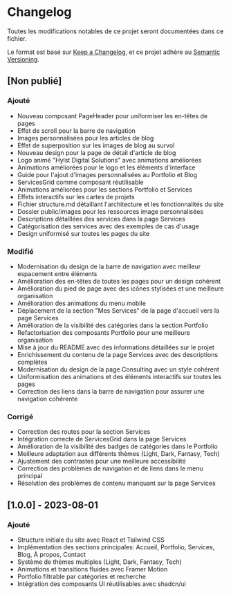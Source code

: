 
# Changelog

Toutes les modifications notables de ce projet seront documentées dans ce fichier.

Le format est basé sur [Keep a Changelog](https://keepachangelog.com/fr/1.0.0/),
et ce projet adhère au [Semantic Versioning](https://semver.org/spec/v2.0.0.html).

## [Non publié]

### Ajouté
- Nouveau composant PageHeader pour uniformiser les en-têtes de pages
- Effet de scroll pour la barre de navigation
- Images personnalisées pour les articles de blog
- Effet de superposition sur les images de blog au survol
- Nouveau design pour la page de détail d'article de blog
- Logo animé "Hylst Digital Solutions" avec animations améliorées
- Animations améliorées pour le logo et les éléments d'interface
- Guide pour l'ajout d'images personnalisées au Portfolio et Blog
- ServicesGrid comme composant réutilisable
- Animations améliorées pour les sections Portfolio et Services
- Effets interactifs sur les cartes de projets
- Fichier structure.md détaillant l'architecture et les fonctionnalités du site
- Dossier public/images pour les ressources image personnalisées
- Descriptions détaillées des services dans la page Services
- Catégorisation des services avec des exemples de cas d'usage
- Design uniformisé sur toutes les pages du site

### Modifié
- Modernisation du design de la barre de navigation avec meilleur espacement entre éléments
- Amélioration des en-têtes de toutes les pages pour un design cohérent
- Amélioration du pied de page avec des icônes stylisées et une meilleure organisation
- Amélioration des animations du menu mobile
- Déplacement de la section "Mes Services" de la page d'accueil vers la page Services
- Amélioration de la visibilité des catégories dans la section Portfolio
- Refactorisation des composants Portfolio pour une meilleure organisation
- Mise à jour du README avec des informations détaillées sur le projet
- Enrichissement du contenu de la page Services avec des descriptions complètes
- Modernisation du design de la page Consulting avec un style cohérent
- Uniformisation des animations et des éléments interactifs sur toutes les pages
- Correction des liens dans la barre de navigation pour assurer une navigation cohérente

### Corrigé
- Correction des routes pour la section Services
- Intégration correcte de ServicesGrid dans la page Services
- Amélioration de la visibilité des badges de catégories dans le Portfolio
- Meilleure adaptation aux différents thèmes (Light, Dark, Fantasy, Tech)
- Ajustement des contrastes pour une meilleure accessibilité
- Correction des problèmes de navigation et de liens dans le menu principal
- Résolution des problèmes de contenu manquant sur la page Services

## [1.0.0] - 2023-08-01

### Ajouté
- Structure initiale du site avec React et Tailwind CSS
- Implémentation des sections principales: Accueil, Portfolio, Services, Blog, À propos, Contact
- Système de thèmes multiples (Light, Dark, Fantasy, Tech)
- Animations et transitions fluides avec Framer Motion
- Portfolio filtrable par catégories et recherche
- Intégration des composants UI réutilisables avec shadcn/ui
